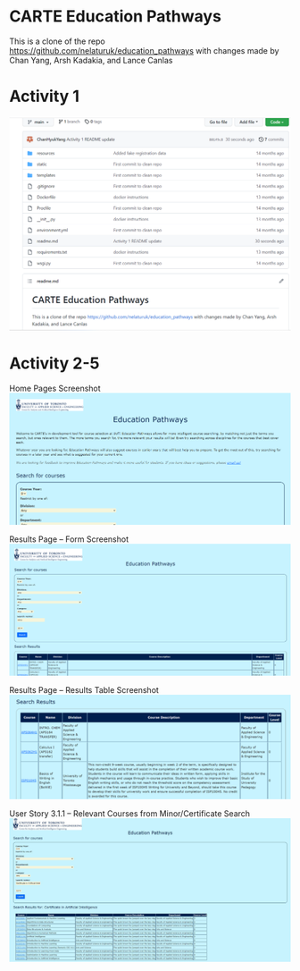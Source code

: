 # CARTE Education Pathways

This is a clone of the repo https://github.com/nelaturuk/education_pathways with changes made by Chan Yang, Arsh Kadakia, and Lance Canlas

# Activity 1
![](labimages/lab5img1.png)

# Activity 2-5
Home Pages Screenshot
![](labimages/lab5img2.png)

Results Page – Form Screenshot
![](labimages/lab5img3.png)

Results Page – Results Table Screenshot
![](labimages/lab5img4.png)

User Story 3.1.1 – Relevant Courses from Minor/Certificate Search
![](labimages/lab5img5.png)
